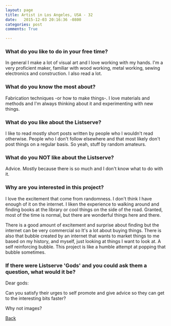 ```yaml
---
layout: page
title: Artist in Los Angeles, USA - 32
date:   2015-12-03 20:16:36 -0800
categories: post
comments: True

---
```


### What do you like to do in your free time?
<p>In general I make a lot of visual art and I love working with my hands. 
I'm a very proficient maker, familiar with wood working, metal working, sewing electronics and construction. I also read a lot. </p>

### What do you know the most about?
<p>Fabrication techniques -or how to make things-. I love materials and methods and I'm always thinking about it and experimenting with new things.</p>

### What do you like about the Listserve?
<p>I like to read mostly short posts written by people who I wouldn't read otherwise. People who I don't follow elsewhere and that most likely don't post things on a regular basis. So yeah, stuff by random amateurs. </p>

### What do you NOT like about the Listserve?
<p>Advice. Mostly because there is so much and I don't know what to do with it.</p>

### Why are you interested in this project?
<p>I love the excitement that come from randomness. I don't think I have enough of it on the internet. I liken the experience to walking around and finding books at the library or cool things on the side of the road.
Granted, most of the time is normal, but there are wonderful things here and there.  

There is a good amount of excitement and surprise about finding but the internet can be very commercial so It's a lot about buying things. There is also that bubble created by an internet that wants to market things to me based on my history, and myself, just looking at things I want to look at. A self reinforcing bubble. This project is like a humble attempt at popping that bubble sometimes.</p>

### If there were Listserve 'Gods' and you could ask them a question, what would it be?
<p>Dear gods:

Can you satisfy their urges to self promote and give advice so they can 
get to the interesting bits faster?

Why not images?</p>

[Back][1]

[1]: /home/responders/all